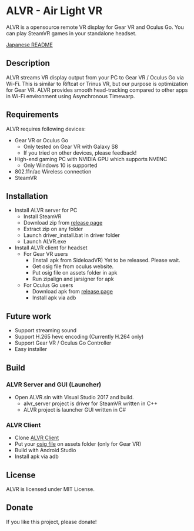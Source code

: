 # ALVR - Air Light VR

ALVR is a opensource remote VR display for Gear VR and Oculus Go. You can play SteamVR games in your standalone headset.

[Japanese README](https://github.com/polygraphene/ALVR/blob/master/README-ja.md)

## Description
ALVR streams VR display output from your PC to Gear VR / Oculus Go via Wi-Fi. This is similar to Riftcat or Trinus VR, but our purpose is optimization for Gear VR. ALVR provides smooth head-tracking compared to other apps in Wi-Fi environment using Asynchronous Timewarp.

## Requirements
ALVR requires following devices:
- Gear VR or Oculus Go
    - Only tested on Gear VR with Galaxy S8
    - If you tried on other devices, please feedback!
- High-end gaming PC with NVIDIA GPU which supports NVENC
    - Only Windows 10 is supported
- 802.11n/ac Wireless connection
- SteamVR

## Installation
- Install ALVR server for PC
    - Install SteamVR
    - Download zip from [release page](https://github.com/polygraphene/ALVR/releases)
    - Extract zip on any folder
    - Launch driver\_install.bat in driver folder
    - Launch ALVR.exe
- Install ALVR client for headset
    - For Gear VR users
        - (Install apk from SideloadVR) Yet to be released. Please wait.
        - Get osig file from oculus website.
        - Put osig file on assets folder in apk
        - Run zipalign and jarsigner for apk
    - For Oculus Go users
        - Download apk from [release page](https://github.com/polygraphene/ALVR/releases)
        - Install apk via adb

## Future work
- Support streaming sound
- Support H.265 hevc encoding (Currently H.264 only)
- Support Gear VR / Oculus Go Controller
- Easy installer

## Build
### ALVR Server and GUI (Launcher)
- Open ALVR.sln with Visual Studio 2017 and build.
    - alvr\_server project is driver for SteamVR written in C++
    - ALVR project is launcher GUI written in C#

### ALVR Client
- Clone [ALVR Client](https://github.com/polygraphene/ALVRClient)
- Put your [osig file](https://developer.oculus.com/documentation/mobilesdk/latest/concepts/mobile-submission-sig-file/) on assets folder (only for Gear VR)
- Build with Android Studio
- Install apk via adb

## License
ALVR is licensed under MIT License.

## Donate
If you like this project, please donate!
